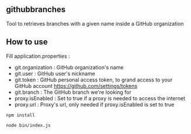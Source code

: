## githubbranches
Tool to retrieves branches with a given name inside a GitHub organization

## How to use
Fill application.properties :
- git.organization : GitHub organization's name
- git.user : GitHub user's nickname
- git.token : GitHub personal access token, to grand access to your GitHub account https://github.com/settings/tokens
- git.branch : The GitHub branch we're looking for
- proxy.isEnabled : Set to true if a proxy is needed to access the internet
- proxy.url : Proxy's url, only needed if proxy.isEnabled is set to true

```
npm install
```
```
node bin/index.js
```